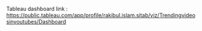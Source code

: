 Tableau dashboard link : https://public.tableau.com/app/profile/rakibul.islam.sitab/viz/Trendingvideosinyoutubes/Dashboard

